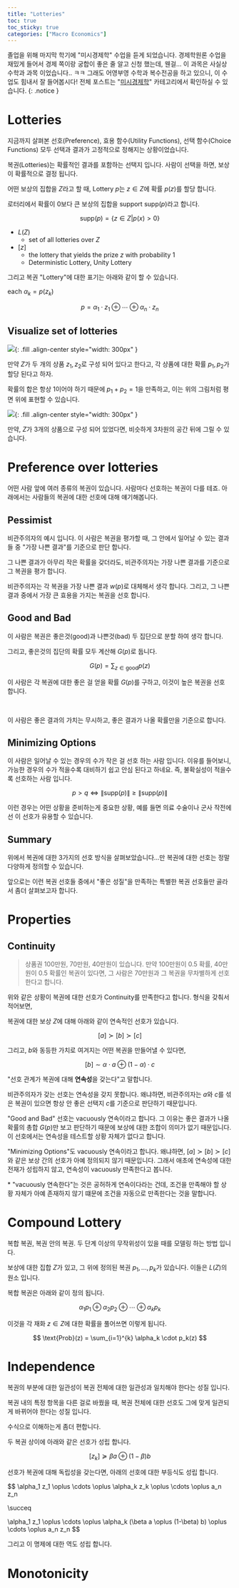 ```yaml
---
title: "Lotteries"
toc: true
toc_sticky: true
categories: ["Macro Economics"]
---
```


졸업을 위해 마지막 학기에 "미시경제학" 수업을 듣게 되었습니다.
경제학원론 수업을 재밌게 들어서 경제 쪽이랑 궁합이 좋은 줄 알고 신청 했는데, 웬걸... 이 과목은 사실상 수학과 과목 이었습니다.. ㅋㅋ
그래도 어영부영 수학과 복수전공을 하고 있으니, 이 수업도 힘내서 잘 들어봅시다!
전체 포스트는 "[미시경제학](/categories/micro-economics)" 카테고리에서 확인하실 수 있습니다.
{: .notice }

# Lotteries

지금까지 살펴본 선호(Preference), 효용 함수(Utility Functions), 선택 함수(Choice Functions) 모두 선택과 결과가 고정적으로 정해지는 상황이었습니다.

복권(Lotteries)는 확률적인 결과를 포함하는 선택지 입니다. 사람이 선택을 하면, 보상이 확률적으로 결정 됩니다.

<div class="definition" markdown="1">

어떤 보상의 집합을 $Z$라고 할 때, Lottery $p$는 $z \in Z$에 확률 $p(z)$를 할당 합니다.

로터리에서 확률이 0보다 큰 보상의 집합을 support $\text{supp}(p)$라고 합니다.

$$
\text{supp}(p) = \left\{ z \in Z | p(x) > 0 \right\}
$$

- $L(Z)$
  - set of all lotteries over $Z$
- $[z]$
  - the lottery that yields the prize $z$ with probability 1
  - Deterministic Lottery, Unity Lottery

</div>

그리고 복권 "Lottery"에 대한 표기는 아래와 같이 할 수 있습니다.

<div class="definition" markdown="1">

each $\alpha_k = p(z_k)$

$$
p = \alpha_1 \cdot z_1
\oplus
\cdots
\oplus
\alpha_n \cdot z_n
$$

</div>

## Visualize set of lotteries

![](/images/others/micro-economics/lottery-1.png){: .fill .align-center style="width: 300px" }

만약 $Z$가 두 개의 상품 $z_1, z_2$로 구성 되어 있다고 한다고, 각 상품에 대한 확률 $p_1, p_2$가 할당 된다고 하자.

확률의 합은 항상 1이어야 하기 때문에 $p_1 + p_2 = 1$을 만족하고, 이는 위의 그림처럼 평면 위에 표현할 수 있습니다.

![](/images/others/micro-economics/lottery-2.png){: .fill .align-center style="width: 300px" }

만약, $Z$가 3개의 상품으로 구성 되어 있었다면, 비슷하게 3차원의 공간 뒤에 그릴 수 있습니다.


# Preference over lotteries

어떤 사람 앞에 여러 종류의 복권이 있습니다. 사람마다 선호하는 복권이 다를 테죠. 아래에서는 사람들의 복권에 대한 선호에 대해 얘기해봅니다.

## Pessimist

비관주의자의 예시 입니다. 이 사람은 복권을 평가할 때, 그 안에서 일어날 수 있는 결과들 중 "가장 나쁜 결과"를 기준으로 판단 합니다.

그 나쁜 결과가 아무리 작은 확률을 갖더라도, 비관주의자는 가장 나쁜 결과를 기준으로 그 복권을 평가 합니다.

비관주의자는 각 복권을 가장 나쁜 결과 $w(p)$로 대체해서 생각 합니다. 그리고, 그 나쁜 결과 중에서 가장 큰 효용을 가지는 복권을 선호 합니다.


## Good and Bad

이 사람은 복권은 좋은것(good)과 나쁜것(bad) 두 집단으로 분할 하여 생각 합니다.

그리고, 좋은것의 집단의 확률 모두 계산해 $G(p)$로 둡니다.

$$
G(p) = \sum_{z\in\text{good}} p(z)
$$

이 사람은 각 복권에 대한 좋은 걸 얻을 확률 $G(p)$를 구하고, 이것이 높은 복권을 선호 합니다.

<br/>

이 사람은 좋은 결과의 가치는 무시하고, 좋은 결과가 나올 확률만을 기준으로 합니다.


## Minimizing Options

이 사람은 일어날 수 있는 경우의 수가 작은 걸 선호 하는 사람 입니다. 이유를 들어보니, 가능한 경우의 수가 적을수록 대비하기 쉽고 안심 된다고 하네요. 즉, 불확실성이 적을수록 선호하는 사람 입니다.

$$
p > q \iff \| \text{supp}(p) \| \ge \| \text{supp}(p) \|
$$

이런 경우는 어떤 상황을 준비하는게 중요한 상황, 예를 들면 의료 수술이나 군사 작전에선 이 선호가 유용할 수 있습니다.


## Summary

위에서 복권에 대한 3가지의 선호 방식을 살펴보았습니다...만 복권에 대한 선호는 정말 다양하게 정의할 수 있습니다.

앞으로는 이런 복권 선호들 중에서 "좋은 성질"을 만족하는 특별한 복권 선호들만 골라서 좀더 살펴보고자 합니다.

# Properties

## Continuity

> 상품권 100만원, 70만원, 40만원이 있습니다. 만약 100만원이 0.5 확률, 40만원이 0.5 확률인 복권이 있다면, 그 사람은 70만원과 그 복권을 무차별하게 선호 한다고 합니다.

위와 같은 상황이 복권에 대한 선호가 Continuity를 만족한다고 합니다. 형식을 갖춰서 적어보면,

<div class="definition" markdown="1">

복권에 대한 보상 $Z$에 대해 아래와 같이 연속적인 선호가 있습니다.

$$
[a] \succ [b] \succ [c]
$$

그리고, $b$와 동등한 가치로 여겨지는 어떤 복권을 만들어낼 수 있다면,

$$
[b] \sim \alpha \cdot a \oplus (1-\alpha) \cdot c
$$


"선호 관계가 복권에 대해 **연속성**을 갖는다"고 말합니다.

</div>

비관주의자가 갖는 선호는 연속성을 갖지 못합니다. 왜냐하면, 비관주의자는 $a$와 $c$를 섞은 복권이 있으면 항상 안 좋은 선택지 $c$를 기준으로 판단하기 때문입니다.

"Good and Bad" 선호는 vacuously 연속이라고 합니다. 그 이유는 좋은 결과가 나올 확률의 총합 $G(p)$만 보고 판단하기 때문에 보상에 대한 조합이 의미가 없기 때문입니다. 이 선호에서는 연속성을 테스트할 상황 자체가 없다고 합니다.

"Minimizing Options"도 vacuously 연속이라고 합니다. 왜냐하면, $[a] \succ [b] \succ [c]$와 같은 보상 간의 선호가 아예 정의되지 않기 때문입니다. 그래서 애초에 연속성에 대한 전재가 성립하지 않고, 연속성이 vacuously 만족한다고 봅니다.

\* "vacuously 연속한다"는 것은 공허하게 연속이다라는 건데, 조건을 만족해야 할 상황 자체가 아예 존재하지 않기 떄문에 조건을 자동으로 만족한다는 것을 말합니다.


# Compound Lottery

복합 복권, 복권 안의 복권. 두 단계 이상의 무작위성이 있을 때를 모델링 하는 방법 입니다.


<div class="definition" markdown="1">

보상에 대한 집합 $Z$가 있고, 그 위에 정의된 복권 $p_1, ..., p_k$가 있습니다. 이들은 $L(Z)$의 원소 입니다.

복합 복권은 아래와 같이 정의 됩니다.

$$
\alpha_1 p_1 \oplus \alpha_2 p_2 \oplus \cdots \oplus \alpha_k p_k
$$

이것을 각 재화 $z \in Z$에 대한 확률을 풀어쓰면 이렇게 됩니다.

$$
\text{Prob}(z) = \sum_{i=1}^{k} \alpha_k \cdot p_k(z)
$$

</div>

# Independence

복권의 부분에 대한 일관성이 복권 전체에 대한 일관성과 일치해야 한다는 성질 입니다.

복권 내의 특정 항목을 다른 걸로 바꿨을 때, 복권 전체에 대한 선호도 그에 맞게 일관되게 바뀌어야 한다는 성질 입니다.

수식으로 이해하는게 좀더 편합니다.

<div class="definition" markdown="1">

두 복권 상이에 아래와 같은 선호가 성립 합니다.

$$
[z_k] \succeq \beta a \oplus (1-\beta) b
$$

선호가 복권에 대해 독립성을 갖는다면, 아래의 선호에 대한 부등식도 성립 합니다.

$$
\alpha_1 z_1 \oplus \cdots \oplus \alpha_k z_k \oplus \cdots \oplus a_n z_n

\succeq

\alpha_1 z_1 \oplus \cdots \oplus \alpha_k (\beta a \oplus (1-\beta) b) \oplus \cdots \oplus a_n z_n
$$

그리고 이 명제에 대한 역도 성립 합니다.

</div>

# Monotonicity

